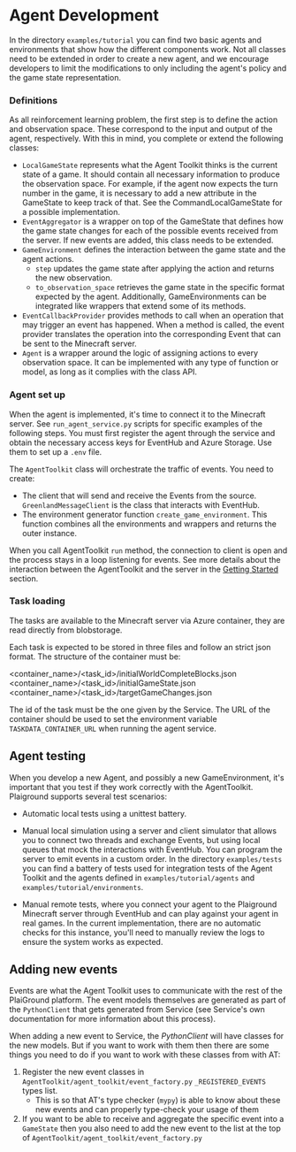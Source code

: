 # Agent Development

In the directory `examples/tutorial` you can find two basic agents and environments that show how the different components work. Not all classes need to be extended in order to create a new agent, and we encourage developers to limit the modifications to only including the agent's policy and the game state representation.


### Definitions

As all reinforcement learning problem, the first step is to define the action and observation space. These correspond to the input and output of the agent, respectively. With this in mind, you complete or extend the following classes:

* `LocalGameState` represents what the Agent Toolkit thinks is the current state of a game. It should contain all necessary information to produce the observation space. For example, if the agent now expects the turn number in the game, it is necessary to add a new attribute in the GameState to keep track of that. See the CommandLocalGameState for a possible implementation.
* `EventAggregator` is a wrapper on top of the GameState that defines how the game state changes for each of the possible events received from the server. If new events are added, this class needs to be extended.
* `GameEnvironment` defines the interaction between the game state and the agent actions.
  * `step` updates the game state after applying the action and returns the new observation.
  * `to_observation_space` retrieves the game state in the specific format expected by the agent.
Additionally, GameEnvironments can be integrated like wrappers that extend some of its methods.
* `EventCallbackProvider` provides methods to call when an operation that may trigger an event has happened. When a method is called, the event provider translates the operation into the corresponding Event that can be sent to the Minecraft server.
* `Agent` is a wrapper around the logic of assigning actions to every observation space. It can be implemented with any type of function or model, as long as it complies with the class API.


### Agent set up

When the agent is implemented, it's time to connect it to the Minecraft server. See `run_agent_service.py` scripts for specific examples of the following steps. You must first register the agent through the service and obtain the necessary access keys for EventHub and Azure Storage. Use them to set up a `.env` file.

The `AgentToolkit` class will orchestrate the traffic of events. You need to create:
* The client that will send and receive the Events from the source. `GreenlandMessageClient` is the class that interacts with EventHub.
* The environment generator function `create_game_environment`. This function combines all the environments and wrappers and returns the outer instance.

When you call AgentToolkit `run` method, the connection to client is open and the process stays in a loop listening for events. See more details about the interaction between the AgentToolkit and the server in the [Getting Started](/AgentToolkit/Getting-Started.md) section.


### Task loading

The tasks are available to the Minecraft server via Azure container, they are read directly from blobstorage.

Each task is expected to be stored in three files and follow an strict json format. The structure of the container must be:

<container_name>/<task_id>/initialWorldCompleteBlocks.json
<container_name>/<task_id>/initialGameState.json
<container_name>/<task_id>/targetGameChanges.json

The id of the task must be the one given by the Service. The URL of the container should be used to set the environment variable `TASKDATA_CONTAINER_URL` when running the agent service.


## Agent testing

When you develop a new Agent, and possibly a new GameEnvironment, it's important
that you test if they work correctly with the AgentToolkit. Plaiground supports
several test scenarios:
* Automatic local tests using a unittest battery.
* Manual local simulation using a server and client simulator that allows you to
connect two threads and exchange Events, but using local queues that mock the interactions
with EventHub. You can program the server to emit events in a custom order. In the directory `examples/tests` you can find a
battery of tests used for integration tests of the Agent Toolkit and the agents defined in
`examples/tutorial/agents` and `examples/tutorial/environments`.

* Manual remote tests, where you connect your agent to the Plaiground Minecraft server through
EventHub and can play against your agent in real games. In the current implementation, there are no automatic checks for this instance, you'll
need to manually review the logs to ensure the system works as expected.


## Adding new events

Events are what the Agent Toolkit uses to communicate with the rest of the PlaiGround platform. The event models themselves
are generated as part of the `PythonClient` that gets generated from Service (see Service's own documentation for more information
about this process).

When adding a new event to Service, the _PythonClient_ will have classes for the new models. But if you want to work with them then
there are some things you need to do if you want to work with these classes from with AT:

1. Register the new event classes in `AgentToolkit/agent_toolkit/event_factory.py` `_REGISTERED_EVENTS` types list.
    - This is so that AT's type checker (`mypy`) is able to know about these new events and can properly type-check your usage of them
1. If you want to be able to receive and aggregate the specific event into a `GameState` then you also need to add the new event to the
   list at the top of `AgentToolkit/agent_toolkit/event_factory.py`
